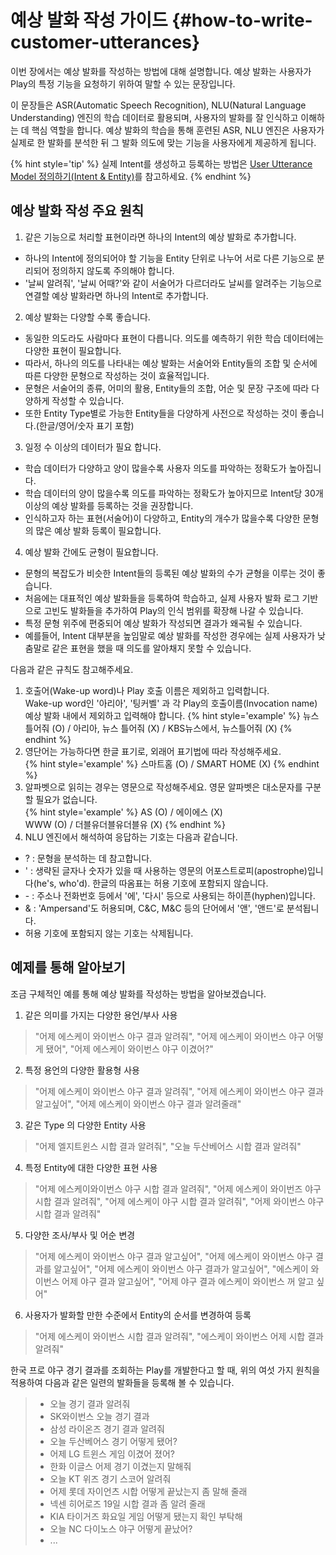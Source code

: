 예상 발화 작성 가이드 {#how-to-write-customer-utterances}
====================

이번 장에서는 예상 발화를 작성하는 방법에 대해 설명합니다.
예상 발화는 사용자가 Play의 특정 기능을 요청하기 위하여 말할 수 있는 문장입니다.  

이 문장들은 ASR(Automatic Speech Recognition), NLU(Natural Language Understanding) 엔진의 학습 데이터로 활용되며, 사용자의 발화를 잘 인식하고 이해하는 데 핵심 역할을 합니다. 예상 발화의 학습을 통해 훈련된 ASR, NLU 엔진은 사용자가 실제로 한 발화를 분석한 뒤 그 발화 의도에 맞는 기능을 사용자에게 제공하게 됩니다.

{% hint style='tip' %}
실제 Intent를 생성하고 등록하는 방법은 [User Utterance Model 정의하기(Intent & Entity)](/create-plays-with-play-builder/define-user-utterance-model.md)를 참고하세요.
{% endhint %}

## 예상 발화 작성 주요 원칙

1. 같은 기능으로 처리할 표현이라면 하나의 Intent의 예상 발화로 추가합니다.
  * 하나의 Intent에 정의되어야 할 기능을 Entity 단위로 나누어 서로 다른 기능으로 분리되어 정의하지 않도록 주의해야 합니다.
  * '날씨 알려줘', '날씨 어때?'와 같이 서술어가 다르더라도 날씨를 알려주는 기능으로 연결할 예상 발화라면 하나의 Intent로 추가합니다.
2. 예상 발화는 다양할 수록 좋습니다.
  * 동일한 의도라도 사람마다 표현이 다릅니다. 의도를 예측하기 위한 학습 데이터에는 다양한 표현이 필요합니다.
  * 따라서, 하나의 의도를 나타내는 예상 발화는 서술어와 Entity들의 조합 및 순서에 따른 다양한 문형으로 작성하는 것이 효율적입니다. 
  * 문형은 서술어의 종류, 어미의 활용, Entity들의 조합, 어순 및 문장 구조에 따라 다양하게 작성할 수 있습니다. 
  * 또한 Entity Type별로 가능한 Entity들을 다양하게 사전으로 작성하는 것이 좋습니다.(한글/영어/숫자 표기 포함) 
3. 일정 수 이상의 데이터가 필요 합니다.
  * 학습 데이터가 다양하고 양이 많을수록 사용자 의도를 파악하는 정확도가 높아집니다. 
  * 학습 데이터의 양이 많을수록 의도를 파악하는 정확도가 높아지므로 Intent당 30개 이상의 예상 발화를 등록하는 것을 권장합니다. 
  * 인식하고자 하는 표현(서술어)이 다양하고, Entity의 개수가 많을수록 다양한 문형의 많은 예상 발화 등록이 필요합니다.
4. 예상 발화 간에도 균형이 필요합니다.
  * 문형의 복잡도가 비슷한 Intent들의 등록된 예상 발화의 수가 균형을 이루는 것이 좋습니다. 
  * 처음에는 대표적인 예상 발화들을 등록하여 학습하고, 실제 사용자 발화 로그 기반으로 고빈도 발화들을 추가하여 Play의 인식 범위를 확장해 나갈 수 있습니다.
  * 특정 문형 위주에 편중되어 예상 발화가 작성되면 결과가 왜곡될 수 있습니다. 
  * 예를들어, Intent 대부분을 높임말로 예상 발화를 작성한 경우에는 실제 사용자가 낮춤말로 같은 표현을 했을 때 의도를 알아채지 못할 수 있습니다. 

다음과 같은 규칙도 참고해주세요.

1. 호출어(Wake-up word)나 Play 호출 이름은 제외하고 입력합니다.<br>
Wake-up word인 '아리아', '팅커벨' 과 각 Play의 호출이름(Invocation name) 예상 발화 내에서 제외하고 입력해야 합니다.
{% hint style='example' %}
뉴스 틀어줘 (O) / 아리아, 뉴스 틀어줘 (X) / KBS뉴스에서, 뉴스틀어줘 (X)
{% endhint %}
2. 영단어는 가능하다면 한글 표기로, 외래어 표기법에 따라 작성해주세요.  
{% hint style='example' %}
스마트홈 (O) / SMART HOME (X)
{% endhint %}
3. 알파벳으로 읽히는 경우는 영문으로 작성해주세요. 영문 알파벳은 대소문자를 구분할 필요가 없습니다.  
{% hint style='example' %}
AS (O) / 에이에스 (X)  
WWW (O) / 더블유더블유더블유 (X)
{% endhint %}
4. NLU 엔진에서 해석하여 응답하는 기호는 다음과 같습니다.
  * ? : 문형을 분석하는 데 참고합니다. 
  * ' : 생략된 글자나 숫자가 있을 때 사용하는 영문의 어포스트로피(apostrophe)입니다(he's, who'd). 한글의 따옴표는 허용 기호에 포함되지 않습니다. 
  * \- : 주소나 전화번호 등에서 '에', '다시' 등으로 사용되는 하이픈(hyphen)입니다.
  * & : 'Ampersand'도 허용되며, C&C, M&C 등의 단어에서 '앤', '앤드'로 분석됩니다.
  * 허용 기호에 포함되지 않는 기호는 삭제됩니다. 

## 예제를 통해 알아보기

조금 구체적인 예를 통해 예상 발화를 작성하는 방법을 알아보겠습니다.

1. 같은 의미를 가지는 다양한 용언/부사 사용  
> "어제 에스케이 와이번스 야구 결과 알려줘", "어제 에스케이 와이번스 야구 어떻게 됐어", "어제 에스케이 와이번스 야구 이겼어?"
2. 특정 용언의 다양한 활용형 사용   
> "어제 에스케이 와이번스 야구 결과 알려줘", "어제 에스케이 와이번스 야구 결과 알고싶어", "어제 에스케이 와이번스 야구 결과 알려줄래"  
3. 같은 Type 의 다양한 Entity 사용  
> "어제 엘지트윈스 시합 결과 알려줘", "오늘 두산베어스 시합 결과 알려줘"  
4. 특정 Entity에 대한 다양한 표현 사용   
> "어제 에스케이와이번스 야구 시합 결과 알려줘", "어제 에스케이 와이번즈 야구 시합 결과 알려줘", "어제 에스케이 야구 시합 결과 알려줘", "어제 와이번스 야구 시합 결과 알려줘"  
5. 다양한 조사/부사 및 어순 변경  
> "어제 에스케이 와이번스 야구 결과 알고싶어", "어제 에스케이 와이번스 야구 결과를 알고싶어", "어제 에스케이 와이번스 야구 결과가 알고싶어", "에스케이 와이번스 어제 야구 결과 알고싶어", "어제 야구 결과 에스케이 와이번스 꺼 알고 싶어"  
6. 사용자가 발화할 만한 수준에서 Entity의 순서를 변경하여 등록  
> "어제 에스케이 와이번스 시합 결과 알려줘", "에스케이 와이번스 어제 시합 결과 알려줘"  

한국 프로 야구 경기 결과를 조회하는 Play를 개발한다고 할 때, 위의 여섯 가지 원칙을 적용하여 다음과 같은 일련의 발화들을 등록해 볼 수 있습니다.

>  * 오늘 경기 결과 알려줘
>  * SK와이번스 오늘 경기 결과
>  * 삼성 라이온즈 경기 결과 알려줘  
>  * 오늘 두산베어스 경기 어떻게 됐어?
>  * 어제 LG 트윈스 게임 이겼어 졌어?
>  * 한화 이글스 어제 경기 이겼는지 말해줘
>  * 오늘 KT 위즈 경기 스코어 알려줘
>  * 어제 롯데 자이언츠 시합 어떻게 끝났는지 좀 말해 줄래
>  * 넥센 히어로즈 19일 시합 결과 좀 알려 줄래
>  * KIA 타이거즈 화요일 게임 어떻게 됐는지 확인 부탁해
>  * 오늘 NC 다이노스 야구 어떻게 끝났어?
>  * ...  